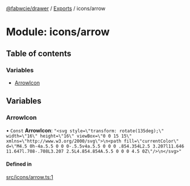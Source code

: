 [@fabwcie/drawer](../README.md) / [Exports](../modules.md) / icons/arrow

# Module: icons/arrow

## Table of contents

### Variables

- [ArrowIcon](icons_arrow.md#arrowicon)

## Variables

### ArrowIcon

• `Const` **ArrowIcon**: ``"<svg style=\"transform: rotate(135deg);\" width=\"16\" height=\"16\" viewBox=\"0 0 15 15\" xmlns=\"http://www.w3.org/2000/svg\">\n<path fill=\"currentColor\" d=\"M4.5 0h-4a.5.5 0 0 0-.5.5v4a.5.5 0 0 0 .854.354L2.5 3.207l11.646 11.647l.708-.708L3.207 2.5L4.854.854A.5.5 0 0 0 4.5 0Z\"/>\n</svg>"``

#### Defined in

[src/icons/arrow.ts:1](https://github.com/fabwcie/drawer/blob/e245821/src/icons/arrow.ts#L1)
